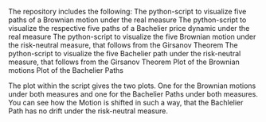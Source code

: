 The repository includes the following:
The python-script to visualize five paths of a Brownian motion under the real measure
The python-script to visualize the respective five paths of a Bachelier price dynamic under the real measure
The python-script to visualize the five Brownian motion under the risk-neutral measure, that follows from the Girsanov Theorem
The python-script to visualize the five Bachelier path under the risk-neutral measure, that follows from the Girsanov Theorem
Plot of the Brownian motions
Plot of the Bachelier Paths

The plot within the script gives the two plots.
One for the Brownian motions under both measures and one for the Bachelier Paths under both measures. You can see how the Motion is shifted in such a way, that the Bachlelier Path has no drift under the risk-neutral measure.
